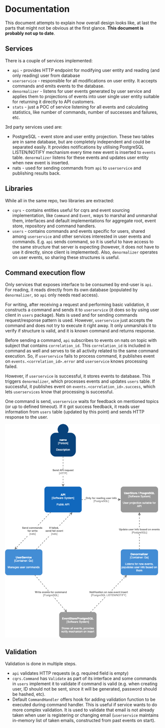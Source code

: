 # Documentation

This document attempts to explain how overall design looks like, at last the parts that might not be 
obvious at the first glance. **This document is probably not up to date**.

## Services
There is a couple of services implemented:
- `api` - provides HTTP endpoint for modifying user entity and reading 
  (and only reading) user from database
- `userservice` - responsible for all modifications on user entity. 
  It accepts commands and emits events to the database.
- `denormalizer` - listens for user events generated by user service and applies 
  them to projections of events into user single user entity suitable for returning
  it directly to API customers.
- `stats` - just a POC of service listening for all events and calculating 
  statistics, like number of commands, number of successes and failures, etc.

3rd party services used are:
- PostgreSQL - event store and user entity projection. These two tables are in same
  database, but are completely independent and could be separated easily. It provides
  notifications by utilising PostgreSQL LISTEN/NOTIFY mechanism every time new event
  is inserted to `events` table. `denormalizer` listens for these events and updates
  user entity when new event is inserted.
- nats - used for sending commands from `api` to `userservice` and publishing results
  back. 
  
## Libraries
While all in the same repo, two libraries are extracted:
- `cqrs` - contains entities useful for cqrs and event sourcing implementation, like
  `Command` and `Event`, ways to marshal and unmarshal them, interfaces and default
  implementations for aggregate root, event store, repository and command handlers. 
- `users` - contains commands and events specific for users, shared among `userservice`
  and other services interested in user events and commands. E.g. `api` sends command, 
  so it is useful to have access to the same structure that server is expecting (however,
  it does not have to use it directly, since client is implemented). Also, `denormalizer`
  operates on user events, so sharing these structures is useful.

## Command execution flow
Only services that exposes interface to be consumed by end-user is `api`. 
For reading, it reads directly from its own database (populated by `denormalizer`, so `api`
only needs read access).

For writing, after receiving a request and performing basic validation, it constructs a 
command and sends it to `userservice` (it does so by using user client in `users` package).
Nats is used and for sending commands request/response pattern is used. However, `userservice`
just accepts the command and does not try to execute it right away. It only unmarshals it to
verify if structure is valid, and it is known command and returns response. 

Before sending a command, `api` subscribes to events on nats on topic with subject
that contains `correlation_id`. This `correlation_id` is included in command as well and
serves to tie all activity related to the same command execution. So, if `userservice` fails
to process command, it publishes event on `events.<correlation_id>.error` and `userservice`
knows processing failed. 

However, if `userservice` is successful, it stores events to database. This triggers 
`denormalizer`, which processes events and updates `users` table. If successful, it
publishes event on `events.<correlation_id>.success`, which lets `userservices` know
that processing is successful. 

One command is send, `userservice` waits for feedback on mentioned topics (or up to 
defined timeout). If it got success feedback, it reads user information from `users`
table (updated by this point) and sends HTTP response to the user. 

![diagram](./diagrams/toy-cqrs.png)

## Validation
Validation is done in multiple steps. 
- `api` validates HTTP requests (e.g. required field is empty)
- `cqrs.Command` has `Validate` as part of its interface and some commands in `users`
  implement it to validate if command is valid (e.g. when creating user, ID should not
  be sent, since it will be generated, password should be hashed, etc). 
- Default `CommandHandler` offers hook for adding validation function to be executed
  during command handler. This is useful if service wants to do more complex validation. 
  It is used to validate that email is not already taken when user is registering or
  changing email (`userservice` maintains in-memory list of taken emails, constructed
  from past events on start).
